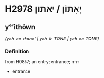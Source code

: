 # H2978 יְאִתוֹן / יאתון

## yᵉʼithôwn

_(yeh-ee-thone' | yeh-ih-TONE | yeh-ee-TONE)_

### Definition

from H0857; an entry; entrance; n-m

- entrance
